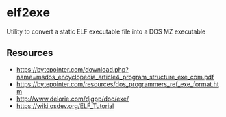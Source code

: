 # elf2exe
Utility to convert a static ELF executable file into a DOS MZ executable

## Resources

* https://bytepointer.com/download.php?name=msdos_encyclopedia_article4_program_structure_exe_com.pdf
* https://bytepointer.com/resources/dos_programmers_ref_exe_format.htm
* http://www.delorie.com/djgpp/doc/exe/
* https://wiki.osdev.org/ELF_Tutorial
